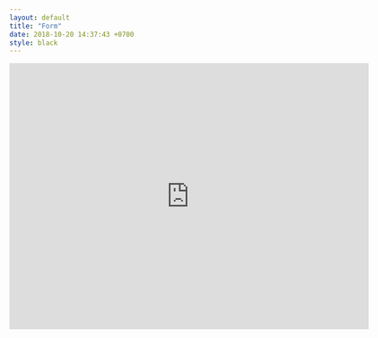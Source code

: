 ```yaml
---
layout: default
title: "Form"
date: 2018-10-20 14:37:43 +0700
style: black
---
```

<div class="container mx-auto p-6">
    <iframe src="https://docs.google.com/forms/d/e/1FAIpQLSetNkZe_uF7WPH8LzGNRJtYFEssowEox__6VARjYA6UnU-gzA/viewform?embedded=true" width="640" height="475" frameborder="0" marginheight="0" marginwidth="0">Loading...</iframe>
</div>